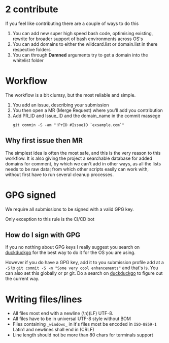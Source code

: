 # 2 contribute

If you feel like contributing there are a couple of ways to do this

1. You can add new super high speed bash code, optimising existing, rewrite for 
    broader support of bash environments across OS's
1. You can add domains to either the wildcard.list or domain.list in there 
    respective folders
1. You can through **Damned** arguments try to get a domain into the whitelist
    folder

# Workflow

The workflow is a bit clumsy, but the most reliable and simple.
1. You add an issue, describing your submission
1. You then open a MR (Merge Request) where you'll add you contribution
1. Add PR_ID and Issue_ID and the domain_name in the commit massege
   ```shell
   git commin -S -am "!PrID #IssueID `exsample.com`"
   ```

## Why first issue then MR
The simplest idea is often the most safe, and this is the very reason to this 
workflow. It is also giving the project a searchable database for added domains
for comment, by which we can't add in other ways, as all the lists needs to be 
raw data; from which other scripts easily can work with, without first have to 
run several cleanup processes.

# GPG signed
We require all submissions to be signed with a valid GPG key.

Only exception to this rule is the CI/CD bot

## How do I sign with GPG
If you no nothing about GPG keys I really suggest you search on 
[duckduckgo](https://duckduckgo.com) for the best way to do it for the OS you 
are using.

However if you do have a GPG key, add it to you submission profile add at a `-S`
to `git commit -S -m "Some very cool enhancements"` and that's is. You can also 
set this globally or pr git. Do a search on [duckduckgo](https://duckduckgo.com)
to figure out the current way.

# Writing files/lines
- All files most end with a newline (\n)(LF) UTF-8.
- All files have to be in universal UTF-8 style without BOM
- Files containing `_windows_` in it's files most be encoded in `ISO-8859-1`
  Latin1 and newlines shall end in (CRLF)
- Line length should not be more than 80 chars for terminals support
